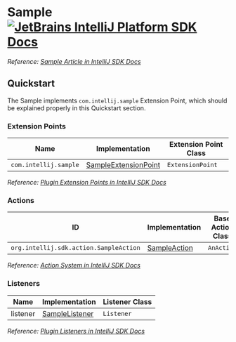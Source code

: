 # Sample [![JetBrains IntelliJ Platform SDK Docs](https://jb.gg/badges/docs.svg)][docs]
*Reference: [Sample Article in IntelliJ SDK Docs][docs:sampleArticle]*

## Quickstart

The Sample implements `com.intellij.sample` Extension Point, which should be explained properly in this Quickstart section.

### Extension Points

| Name                  | Implementation                                    | Extension Point Class |
|-----------------------|---------------------------------------------------|-----------------------|
| `com.intellij.sample` | [SampleExtensionPoint][file:SampleExtensionPoint] | `ExtensionPoint`      |

*Reference: [Plugin Extension Points in IntelliJ SDK Docs][docs:ep]*

### Actions

| ID                                     | Implementation                    | Base Action Class |
|----------------------------------------|-----------------------------------|-------------------|
| `org.intellij.sdk.action.SampleAction` | [SampleAction][file:SampleAction] | `AnAction`        |

*Reference: [Action System in IntelliJ SDK Docs][docs:actions]*

### Listeners

| Name     | Implementation                        | Listener Class |
|----------|---------------------------------------|----------------|
| listener | [SampleListener][file:SampleListener] | `Listener`     |

*Reference: [Plugin Listeners in IntelliJ SDK Docs][docs:listeners]*

[docs]: https://plugins.jetbrains.com/docs/intellij/
[docs:actions]: https://plugins.jetbrains.com/docs/intellij/basic-action-system.html
[docs:ep]: https://plugins.jetbrains.com/docs/intellij/plugin-extensions.html
[docs:listeners]: https://plugins.jetbrains.com/docs/intellij/plugin-listeners.html
[docs:sampleArticle]: https://plugins.jetbrains.com/docs/intellij/sampleArticle.html

[file:SampleExtensionPoint]: ./src/main/java/org/intellij/sdk/sample/SampleExtensionPoint.java
[file:SampleAction]: ./src/main/java/org/intellij/sdk/sample/SampleAction.java
[file:SampleListener]: ./src/main/java/org/intellij/sdk/sample/SampleListener.java
